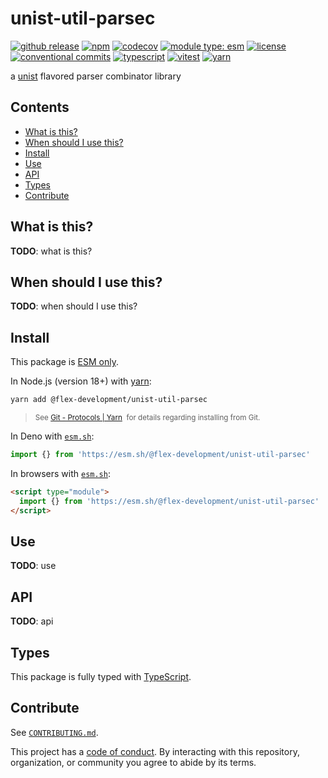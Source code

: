 # unist-util-parsec

[![github release](https://img.shields.io/github/v/release/flex-development/unist-util-parsec.svg?include_prereleases&sort=semver)](https://github.com/flex-development/unist-util-parsec/releases/latest)
[![npm](https://img.shields.io/npm/v/@flex-development/unist-util-parsec.svg)](https://npmjs.com/package/@flex-development/unist-util-parsec)
[![codecov](https://codecov.io/gh/flex-development/unist-util-parsec/graph/badge.svg?token=klo1pNLmDZ)](https://codecov.io/gh/flex-development/unist-util-parsec)
[![module type: esm](https://img.shields.io/badge/module%20type-esm-brightgreen)](https://github.com/voxpelli/badges-cjs-esm)
[![license](https://img.shields.io/github/license/flex-development/unist-util-parsec.svg)](LICENSE.md)
[![conventional commits](https://img.shields.io/badge/-conventional%20commits-fe5196?logo=conventional-commits&logoColor=ffffff)](https://conventionalcommits.org/)
[![typescript](https://img.shields.io/badge/-typescript-3178c6?logo=typescript&logoColor=ffffff)](https://typescriptlang.org/)
[![vitest](https://img.shields.io/badge/-vitest-6e9f18?style=flat&logo=vitest&logoColor=ffffff)](https://vitest.dev/)
[![yarn](https://img.shields.io/badge/-yarn-2c8ebb?style=flat&logo=yarn&logoColor=ffffff)](https://yarnpkg.com/)

a [unist][unist] flavored parser combinator library

## Contents

- [What is this?](#what-is-this)
- [When should I use this?](#when-should-i-use-this)
- [Install](#install)
- [Use](#use)
- [API](#api)
- [Types](#types)
- [Contribute](#contribute)

## What is this?

**TODO**: what is this?

## When should I use this?

**TODO**: when should I use this?

## Install

This package is [ESM only][esm].

In Node.js (version 18+) with [yarn][yarn]:

```sh
yarn add @flex-development/unist-util-parsec
```

<blockquote>
  <small>
    See <a href='https://yarnpkg.com/protocol/git'>Git - Protocols | Yarn</a>
    &nbsp;for details regarding installing from Git.
  </small>
</blockquote>

In Deno with [`esm.sh`][esmsh]:

```ts
import {} from 'https://esm.sh/@flex-development/unist-util-parsec'
```

In browsers with [`esm.sh`][esmsh]:

```html
<script type="module">
  import {} from 'https://esm.sh/@flex-development/unist-util-parsec'
</script>
```

## Use

**TODO**: use

## API

**TODO**: api

## Types

This package is fully typed with [TypeScript][typescript].

## Contribute

See [`CONTRIBUTING.md`](CONTRIBUTING.md).

This project has a [code of conduct](CODE_OF_CONDUCT.md). By interacting with this repository, organization, or
community you agree to abide by its terms.

[esm]: https://gist.github.com/sindresorhus/a39789f98801d908bbc7ff3ecc99d99c
[esmsh]: https://esm.sh/
[typescript]: https://www.typescriptlang.org
[unist]: https://github.com/syntax-tree/unist
[yarn]: https://yarnpkg.com
